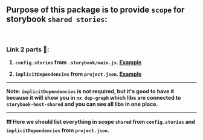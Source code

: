 ## Purpose of this package is to provide `scope` for storybook `shared stories`:

<br/>

### <b>Link 2 parts<b> 🔗:

1. <b> `config.stories` from `.storybook/main.js`. [Example](https://github.com/nrwl/nx-recipes/blob/main/storybook-publishing-strategies-single-framework/libs/storybook-host-shared/.storybook/main.js) <b>

2. <b> `implicitDependencies` from `project.json`. [Example](https://github.com/nrwl/nx-recipes/blob/main/storybook-publishing-strategies-single-framework/libs/storybook-host-shared/project.json#L6)<b>

---

**Note**: `implicitDependencies` is not required, but it's good to have it because it will show you in `nx dep-graph` which libs are connected to `storybook-host-shared` and you can see all libs in one place.

---

❗❗❗ Here we should list everything in scope `shared` from `config.stories` and `implicitDependencies` from `project.json`.
